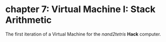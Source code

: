# chapter 7: Virtual Machine I: Stack Arithmetic
The first iteration of a Virtual Machine for the *nand2tetris* **Hack** computer.
